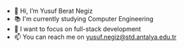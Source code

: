 - 👋 Hi, I’m Yusuf Berat Negiz
- 📚 I'm currently studying Computer Engineering
- 🌱 I want to focus on full-stack development
- 📫 You can reach me on yusuf.negiz@std.antalya.edu.tr

<!---
yusufberatnegiz/yusufberatnegiz is a ✨ special ✨ repository because its `README.md` (this file) appears on your GitHub profile.
You can click the Preview link to take a look at your changes.
--->
